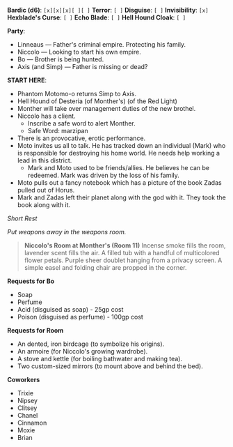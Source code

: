 **Bardic (d6)**: `[x][x][x][ ][ ]`
**Terror**: `[ ]`
**Disguise**: `[ ]`
**Invisibility**: `[x]`
**Hexblade's Curse**: `[ ]`
**Echo Blade**: `[ ]`
**Hell Hound Cloak**: `[ ]`

**Party**:
- Linneaus — Father's criminal empire. Protecting his family.
- Niccolo — Looking to start his own empire.
- Bo — Brother is being hunted.
- Axis (and Simp) — Father is missing or dead?

**START HERE**: 

- Phantom Motomo-o returns Simp to Axis.
- Hell Hound of Desteria (of Monther's) (of the Red Light)
- Monther will take over management duties of the new brothel.
- Niccolo has a client.
	- Inscribe a safe word to alert Monther.
	- Safe Word: marzipan
- There is an provocative, erotic performance.
- Moto invites us all to talk. He has tracked down an individual (Mark) who is responsible for destroying his home world. He needs help working a lead in this district.
	- Mark and Moto used to be friends/allies. He believes he can be redeemed. Mark was driven by the loss of his family.
- Moto pulls out a fancy notebook which has a picture of the book Zadas pulled out of Horus.
- Mark and Zadas left their planet along with the god with it. They took the book along with it.

*Short Rest*

*Put weapons away in the weapons room.*

> **Niccolo's Room at Monther's (Room 11)**
> Incense smoke fills the room, lavender scent fills the air. A filled tub with a handful of multicolored flower petals. Purple sheer doublet hanging from a privacy screen. A simple easel and folding chair are propped in the corner.

**Requests for Bo**
- Soap
- Perfume
- Acid (disguised as soap) - 25gp cost
- Poison (disguised as perfume) - 100gp cost

**Requests for Room**
- An dented, iron birdcage (to symbolize his origins).
- An armoire (for Niccolo's growing wardrobe).
- A stove and kettle (for boiling bathwater and making tea).
- Two custom-sized mirrors (to mount above and behind the bed).

**Coworkers**
- Trixie
- Nipsey
- Clitsey
- Chanel
- Cinnamon
- Moxie
- Brian
